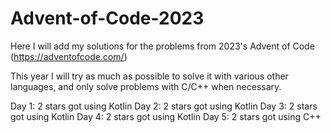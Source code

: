 # Advent-of-Code-2023

Here I will add my solutions for the problems from 2023's Advent of Code (https://adventofcode.com/)

This year I will try as much as possible to solve it with various other languages, and only solve problems with C/C++ when necessary.

Day 1: 2 stars got using Kotlin
Day 2: 2 stars got using Kotlin
Day 3: 2 stars got using Kotlin
Day 4: 2 stars got using Kotlin
Day 5: 2 stars got using C++